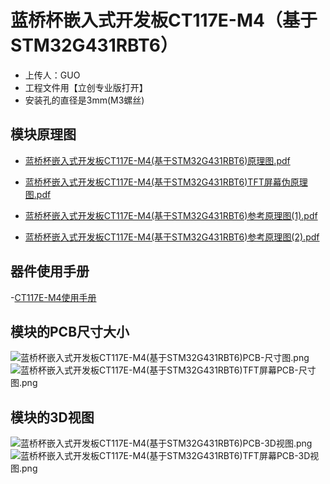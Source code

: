 # 蓝桥杯嵌入式开发板CT117E-M4（基于STM32G431RBT6）

- 上传人：GUO
- 工程文件用【立创专业版打开】
- 安装孔的直径是3mm(M3螺丝)


## 模块原理图

- [蓝桥杯嵌入式开发板CT117E-M4(基于STM32G431RBT6)原理图.pdf](https://github.com/GUO-Aldrich/LanQiaoBei_CT117E_M4/blob/main/%E8%93%9D%E6%A1%A5%E6%9D%AF%E5%B5%8C%E5%85%A5%E5%BC%8F%E5%BC%80%E5%8F%91%E6%9D%BFCT117E-M4(%E5%9F%BA%E4%BA%8ESTM32G431RBT6)-%E5%8E%9F%E7%90%86%E5%9B%BE.pdf)

- [蓝桥杯嵌入式开发板CT117E-M4(基于STM32G431RBT6)TFT屏幕伪原理图.pdf](https://github.com/GUO-Aldrich/LanQiaoBei_CT117E_M4/blob/main/%E8%93%9D%E6%A1%A5%E6%9D%AF%E5%B5%8C%E5%85%A5%E5%BC%8F%E5%BC%80%E5%8F%91%E6%9D%BFCT117E-M4(%E5%9F%BA%E4%BA%8ESTM32G431RBT6)TFT%E5%B1%8F%E5%B9%95-%E4%BC%AA%E5%8E%9F%E7%90%86%E5%9B%BE.pdf)

- [蓝桥杯嵌入式开发板CT117E-M4(基于STM32G431RBT6)参考原理图(1).pdf](https://github.com/GUO-Aldrich/LanQiaoBei_CT117E_M4/blob/main/SCH_CT117E_M4_V1.1.pdf)
- [蓝桥杯嵌入式开发板CT117E-M4(基于STM32G431RBT6)参考原理图(2).pdf](https://github.com/GUO-Aldrich/LanQiaoBei_CT117E_M4/blob/main/SCH_CT117E_M4_V1.2.pdf)

## 器件使用手册

-[CT117E-M4使用手册](https://github.com/GUO-Aldrich/LanQiaoBei_CT117E_M4/blob/main/UM_CT117E_M4.pdf)

## 模块的PCB尺寸大小

![蓝桥杯嵌入式开发板CT117E-M4(基于STM32G431RBT6)PCB-尺寸图.png](https://github.com/GUO-Aldrich/LanQiaoBei_CT117E_M4/blob/main/%E8%93%9D%E6%A1%A5%E6%9D%AF%E5%B5%8C%E5%85%A5%E5%BC%8F%E5%BC%80%E5%8F%91%E6%9D%BFCT117E-M4(%E5%9F%BA%E4%BA%8ESTM32G431RBT6)PCB-%E5%B0%BA%E5%AF%B8%E5%9B%BE.png)
![蓝桥杯嵌入式开发板CT117E-M4(基于STM32G431RBT6)TFT屏幕PCB-尺寸图.png](https://github.com/GUO-Aldrich/LanQiaoBei_CT117E_M4/blob/main/%E8%93%9D%E6%A1%A5%E6%9D%AF%E5%B5%8C%E5%85%A5%E5%BC%8F%E5%BC%80%E5%8F%91%E6%9D%BFCT117E-M4(%E5%9F%BA%E4%BA%8ESTM32G431RBT6)TFT%E5%B1%8F%E5%B9%95PCB-%E5%B0%BA%E5%AF%B8%E5%9B%BE.png)

## 模块的3D视图

![蓝桥杯嵌入式开发板CT117E-M4(基于STM32G431RBT6)PCB-3D视图.png](https://github.com/GUO-Aldrich/LanQiaoBei_CT117E_M4/blob/main/%E8%93%9D%E6%A1%A5%E6%9D%AF%E5%B5%8C%E5%85%A5%E5%BC%8F%E5%BC%80%E5%8F%91%E6%9D%BFCT117E-M4(%E5%9F%BA%E4%BA%8ESTM32G431RBT6)PCB-3D%E8%A7%86%E5%9B%BE.png)
![蓝桥杯嵌入式开发板CT117E-M4(基于STM32G431RBT6)TFT屏幕PCB-3D视图.png](https://github.com/GUO-Aldrich/LanQiaoBei_CT117E_M4/blob/main/%E8%93%9D%E6%A1%A5%E6%9D%AF%E5%B5%8C%E5%85%A5%E5%BC%8F%E5%BC%80%E5%8F%91%E6%9D%BFCT117E-M4(%E5%9F%BA%E4%BA%8ESTM32G431RBT6)TFT%E5%B1%8F%E5%B9%95PCB-3D%E8%A7%86%E5%9B%BE.png)
